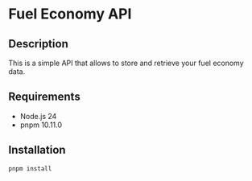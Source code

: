 # Fuel Economy API

## Description

This is a simple API that allows to store and retrieve your fuel economy data.

## Requirements

- Node.js 24
- pnpm 10.11.0

## Installation

```bash
pnpm install
```
